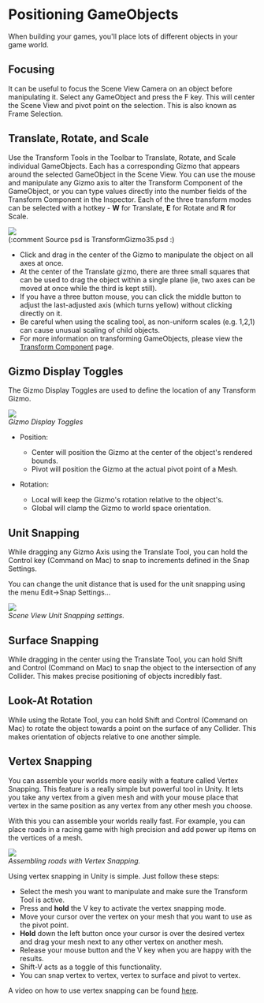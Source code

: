 Positioning GameObjects
=======================


When building your games, you'll place lots of different objects in your game world.


Focusing
--------


It can be useful to focus the Scene View Camera on an object before manipulating it.  Select any GameObject and press the <span class=menu>F</span> key.  This will center the Scene View and pivot point on the selection.  This is also known as Frame Selection.


Translate, Rotate, and Scale
----------------------------


Use the Transform Tools in the Toolbar to Translate, Rotate, and Scale individual GameObjects.  Each has a corresponding Gizmo that appears around the selected GameObject in the Scene View.  You can use the mouse and manipulate any Gizmo axis to alter the <span class=keyword>Transform</span> Component of the GameObject, or you can type values directly into the number fields of the Transform Component in the Inspector. Each of the three transform modes can be selected with a hotkey - __W__ for Translate, __E__ for Rotate and __R__ for Scale.

![](http://docwiki.hq.unity3d.com/uploads/Main/TransformGizmo35.png)  
(:comment Source psd is TransformGizmo35.psd :)

* Click and drag in the center of the Gizmo to manipulate the object on all axes at once.
* At the center of the Translate gizmo, there are three small squares that can be used to drag the object within a single plane (ie, two axes can be moved at once while the third is kept still).
* If you have a three button mouse, you can click the middle button to adjust the last-adjusted axis (which turns yellow) without clicking directly on it.
* Be careful when using the scaling tool, as non-uniform scales (e.g. 1,2,1) can cause unusual scaling of child objects.
* For more information on transforming GameObjects, please view the [Transform Component](class-Transform.html) page.


Gizmo Display Toggles
---------------------


The <span class=keyword>Gizmo Display Toggles</span> are used to define the location of any Transform Gizmo. 

![](http://docwiki.hq.unity3d.com/uploads/Main/HandlePositionButtons.png)  
_Gizmo Display Toggles_

* Position:
    * <span class=menu>Center</span> will position the Gizmo at the center of the object's rendered bounds.
    * <span class=menu>Pivot</span> will position the Gizmo at the actual pivot point of a Mesh.

* Rotation:
    * <span class=menu>Local</span> will keep the Gizmo's rotation relative to the object's.
    * <span class=menu>Global</span> will clamp the Gizmo to world space orientation.


Unit Snapping
-------------


While dragging any Gizmo Axis using the Translate Tool, you can hold the <span class=menu>Control</span> key (<span class=menu>Command</span> on Mac) to snap to increments defined in the <span class=keyword>Snap Settings</span>.

You can change the unit distance that is used for the unit snapping using the menu <span class=menu>Edit->Snap Settings...</span>

![](http://docwiki.hq.unity3d.com/uploads/Main/SceneViewUnitSnappingSettings.png)  
_Scene View Unit Snapping settings._


Surface Snapping
----------------


While dragging in the center using the Translate Tool, you can hold <span class=menu>Shift</span> and <span class=menu>Control</span> (<span class=menu>Command</span> on Mac) to snap the object to the intersection of any <span class=keyword>Collider</span>. This makes precise positioning of objects incredibly fast.

Look-At Rotation
----------------


While using the Rotate Tool, you can hold <span class=menu>Shift</span> and <span class=menu>Control</span> (<span class=menu>Command</span> on Mac) to rotate the object towards a point on the surface of any <span class=keyword>Collider</span>. This makes orientation of objects relative to one another simple.


Vertex Snapping
---------------


You can assemble your worlds more easily with a feature called <span class=keyword>Vertex Snapping</span>. This feature is a really simple but powerful tool in Unity. It lets you take any vertex from a given mesh and with your mouse place that vertex in the same position as any vertex from any other mesh you choose.

With this you can assemble your worlds really fast. For example, you can place roads in a racing game with high precision and add power up items on the vertices of a mesh.

![](http://docwiki.hq.unity3d.com/uploads/Main/SceneViewVertexSnapping.png)  
_Assembling roads with Vertex Snapping._

Using vertex snapping in Unity is simple. Just follow these steps:

* Select the mesh you want to manipulate and make sure the Transform Tool is active.
* Press and __hold__ the <span class=menu>V</span> key to activate the vertex snapping mode.
* Move your cursor over the vertex on your mesh that you want to use as the pivot point.
* __Hold__ down the left button once your cursor is over the desired vertex and drag your mesh next to any other vertex on another mesh.
* Release your mouse button and the <span class=menu>V</span> key when you are happy with the results.
* <span class=menu>Shift-V</span> acts as a toggle of this functionality.
* You can snap vertex to vertex, vertex to surface and pivot to vertex.

A video on how to use vertex snapping can be found [here](http://vimeo.com/10945727.html).

